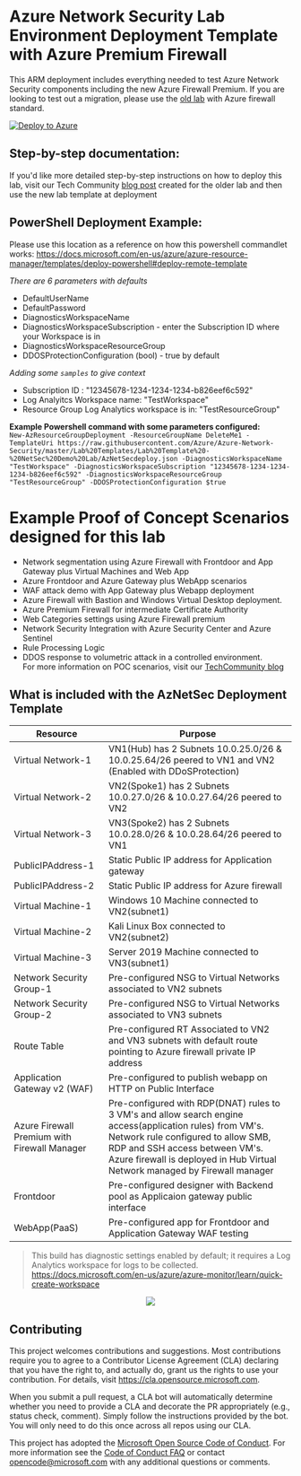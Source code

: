 # Azure Network Security Lab Environment Deployment Template with Azure Premium Firewall

This ARM deployment includes everything needed to test Azure Network Security components including the new Azure Firewall Premium. If you are looking to test out a migration, please use the [old lab](https://github.com/Azure/Azure-Network-Security/tree/master/Lab%20Templates/Lab%20Template%20-%20NetSec%20Demo%20Lab-Standard) with Azure firewall standard.


[![Deploy to Azure](https://aka.ms/deploytoazurebutton)](https://portal.azure.com/#create/Microsoft.Template/uri/https%3A%2F%2Fraw.githubusercontent.com%2FAzure%2FAzure-Network-Security%2Fmaster%2FLab%2520Templates%2FLab%2520Template%2520-%2520NetSec%2520Demo%2520Lab%2FAzNetSecdeploy.json)  


## Step-by-step documentation:
If you'd like more detailed step-by-step instructions on how to deploy this lab, visit our Tech Community [blog post](https://aka.ms/labdeploy-techcommunity) created for the older lab and then use the new lab template at deployment

## PowerShell Deployment Example:

Please use this location as a reference on how this powershell commandlet works: https://docs.microsoft.com/en-us/azure/azure-resource-manager/templates/deploy-powershell#deploy-remote-template  

*There are 6 parameters with defaults*
* DefaultUserName
* DefaultPassword
* DiagnosticsWorkspaceName
* DiagnosticsWorkspaceSubscription - enter the Subscription ID where your Workspace is in
* DiagnosticsWorkspaceResourceGroup
* DDOSProtectionConfiguration (bool) - true by default  


*Adding some `samples` to give context*
- Subscription ID : "12345678-1234-1234-1234-b826eef6c592"
- Log Analyitcs Workspace name: "TestWorkspace"
- Resource Group Log Analytics workspace is in: "TestResourceGroup"  

**Example Powershell command with some parameters configured:**  
```New-AzResourceGroupDeployment -ResourceGroupName DeleteMe1 -TemplateUri https://raw.githubusercontent.com/Azure/Azure-Network-Security/master/Lab%20Templates/Lab%20Template%20-%20NetSec%20Demo%20Lab/AzNetSecdeploy.json -DiagnosticsWorkspaceName "TestWorkspace" -DiagnosticsWorkspaceSubscription "12345678-1234-1234-1234-b826eef6c592" -DiagnosticsWorkspaceResourceGroup "TestResourceGroup" -DDOSProtectionConfiguration $true```  


# Example Proof of Concept Scenarios designed for this lab  

- Network segmentation using Azure Firewall with Frontdoor and App Gateway plus Virtual Machines and Web App
- Azure Frontdoor and Azure Gateway plus WebApp scenarios
- WAF attack demo with App Gateway plus Webapp deployment
- Azure Firewall with Bastion and Windows Virtual Desktop deployment.
- Azure Premium Firewall for intermediate Certificate Authority
- Web Categories settings using Azure Firewall premium
- Network Security Integration with Azure Security Center and Azure Sentinel
- Rule Processing Logic
- DDOS response to volumetric attack in a controlled environment.  
For more information on POC scenarios, visit our [TechCommunity blog](https://techcommunity.microsoft.com/t5/azure-network-security/azure-network-security-demo-lab-environment-with-new-updates-v2/ba-p/2892204) 

## What is included with the AzNetSec Deployment Template  

| Resource |  Purpose |
|----------|---------|
| Virtual Network-1 |  VN1(Hub) has 2 Subnets 10.0.25.0/26 & 10.0.25.64/26 peered to VN1 and VN2 (Enabled with DDoSProtection)|
| Virtual Network-2 |  VN2(Spoke1) has 2 Subnets 10.0.27.0/26 & 10.0.27.64/26 peered to VN2 |
| Virtual Network-3 |  VN3(Spoke2) has 2 Subnets 10.0.28.0/26 & 10.0.28.64/26 peered to VN1 |
| PublicIPAddress-1 |  Static Public IP address for Application gateway |
| PublicIPAddress-2 |  Static Public IP address for Azure firewall |
| Virtual Machine-1 | Windows 10 Machine connected to VN2(subnet1) |
| Virtual Machine-2 | Kali Linux Box connected to VN2(subnet2) |
| Virtual Machine-3 | Server 2019 Machine connected to VN3(subnet1) |
| Network Security Group-1 | Pre-configured NSG to Virtual Networks associated to VN2 subnets |
| Network Security Group-2 | Pre-configured NSG to Virtual Networks associated to VN3 subnets |
| Route Table | Pre-configured RT Associated to VN2 and VN3 subnets with default route pointing to Azure firewall private IP address |
| Application Gateway v2 (WAF) | Pre-configured to publish webapp on HTTP on Public Interface|
| Azure Firewall Premium with Firewall Manager | Pre-configured with RDP(DNAT) rules to 3 VM's and allow search engine access(application rules) from VM's. Network rule configured to allow SMB, RDP and SSH access between VM's. Azure firewall is deployed in Hub Virtual Network managed by Firewall manager |
| Frontdoor | Pre-configured designer with Backend pool as Applicaion gateway public interface  |
| WebApp(PaaS) | Pre-configured app for Frontdoor and Application Gateway WAF testing |  


> This build has diagnostic settings enabled by default; it requires a Log Analytics workspace for logs to be collected. https://docs.microsoft.com/en-us/azure/azure-monitor/learn/quick-create-workspace  

<p align="center">
<img src="https://github.com/Azure/Azure-Network-Security/blob/master/Cross%20Product/MediaFiles/Cross-Product/demo_image.png">
</p>

## Contributing

This project welcomes contributions and suggestions.  Most contributions require you to agree to a
Contributor License Agreement (CLA) declaring that you have the right to, and actually do, grant us
the rights to use your contribution. For details, visit https://cla.opensource.microsoft.com.

When you submit a pull request, a CLA bot will automatically determine whether you need to provide
a CLA and decorate the PR appropriately (e.g., status check, comment). Simply follow the instructions
provided by the bot. You will only need to do this once across all repos using our CLA.

This project has adopted the [Microsoft Open Source Code of Conduct](https://opensource.microsoft.com/codeofconduct/).
For more information see the [Code of Conduct FAQ](https://opensource.microsoft.com/codeofconduct/faq/) or
contact [opencode@microsoft.com](mailto:opencode@microsoft.com) with any additional questions or comments.



